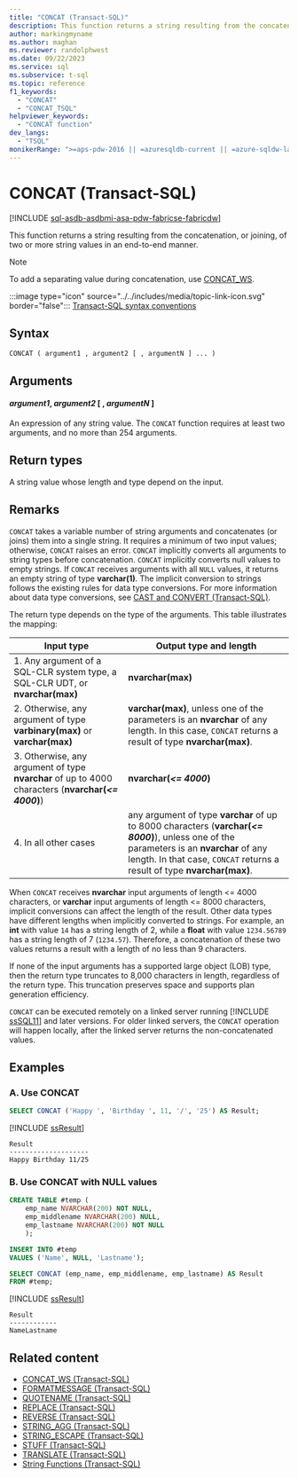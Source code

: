 ```yaml
---
title: "CONCAT (Transact-SQL)"
description: This function returns a string resulting from the concatenation, or joining, of two or more string values in an end-to-end manner.
author: markingmyname
ms.author: maghan
ms.reviewer: randolphwest
ms.date: 09/22/2023
ms.service: sql
ms.subservice: t-sql
ms.topic: reference
f1_keywords:
  - "CONCAT"
  - "CONCAT_TSQL"
helpviewer_keywords:
  - "CONCAT function"
dev_langs:
  - "TSQL"
monikerRange: ">=aps-pdw-2016 || =azuresqldb-current || =azure-sqldw-latest || >=sql-server-2016 || >=sql-server-linux-2017 || =azuresqldb-mi-current || =fabric"
---
```

# CONCAT (Transact-SQL)

[!INCLUDE [sql-asdb-asdbmi-asa-pdw-fabricse-fabricdw](../../includes/applies-to-version/sql-asdb-asdbmi-asa-pdw-fabricse-fabricdw.md)]

This function returns a string resulting from the concatenation, or joining, of two or more string values in an end-to-end manner.

> [!NOTE]  
> To add a separating value during concatenation, use [CONCAT_WS](concat-ws-transact-sql.md).

:::image type="icon" source="../../includes/media/topic-link-icon.svg" border="false"::: [Transact-SQL syntax conventions](../../t-sql/language-elements/transact-sql-syntax-conventions-transact-sql.md)

## Syntax

```syntaxsql
CONCAT ( argument1 , argument2 [ , argumentN ] ... )
```

## Arguments

#### *argument1*, *argument2* [ , *argumentN* ]

An expression of any string value. The `CONCAT` function requires at least two arguments, and no more than 254 arguments.

## Return types

A string value whose length and type depend on the input.

## Remarks

`CONCAT` takes a variable number of string arguments and concatenates (or joins) them into a single string. It requires a minimum of two input values; otherwise, `CONCAT` raises an error. `CONCAT` implicitly converts all arguments to string types before concatenation. `CONCAT` implicitly converts null values to empty strings. If `CONCAT` receives arguments with all `NULL` values, it returns an empty string of type **varchar(1)**. The implicit conversion to strings follows the existing rules for data type conversions. For more information about data type conversions, see [CAST and CONVERT (Transact-SQL)](cast-and-convert-transact-sql.md).

The return type depends on the type of the arguments. This table illustrates the mapping:

| Input type | Output type and length |
| --- | --- |
| 1. Any argument of a SQL-CLR system type, a SQL-CLR UDT, or **nvarchar(max)** | **nvarchar(max)** |
| 2. Otherwise, any argument of type **varbinary(max)** or **varchar(max)** | **varchar(max)**, unless one of the parameters is an **nvarchar** of any length. In this case, `CONCAT` returns a result of type **nvarchar(max)**. |
| 3. Otherwise, any argument of type **nvarchar** of up to 4000 characters (**nvarchar(*<= 4000*)**) | **nvarchar(*<= 4000*)** |
| 4. In all other cases | any argument of type **varchar** of up to 8000 characters (**varchar(*<= 8000*)**), unless one of the parameters is an **nvarchar** of any length. In that case, `CONCAT` returns a result of type **nvarchar(max)**. |

When `CONCAT` receives **nvarchar** input arguments of length <= 4000 characters, or **varchar** input arguments of length <= 8000 characters, implicit conversions can affect the length of the result. Other data types have different lengths when implicitly converted to strings. For example, an **int** with value `14` has a string length of 2, while a **float** with value `1234.56789` has a string length of 7 (`1234.57`). Therefore, a concatenation of these two values returns a result with a length of no less than 9 characters.

If none of the input arguments has a supported large object (LOB) type, then the return type truncates to 8,000 characters in length, regardless of the return type. This truncation preserves space and supports plan generation efficiency.

`CONCAT` can be executed remotely on a linked server running [!INCLUDE [ssSQL11](../../includes/sssql11-md.md)] and later versions. For older linked servers, the `CONCAT` operation will happen locally, after the linked server returns the non-concatenated values.

## Examples

### A. Use CONCAT

```sql
SELECT CONCAT ('Happy ', 'Birthday ', 11, '/', '25') AS Result;
```

[!INCLUDE [ssResult](../../includes/ssresult-md.md)]

```output
Result
--------------------
Happy Birthday 11/25
```

### B. Use CONCAT with NULL values

```sql
CREATE TABLE #temp (
    emp_name NVARCHAR(200) NOT NULL,
    emp_middlename NVARCHAR(200) NULL,
    emp_lastname NVARCHAR(200) NOT NULL
    );

INSERT INTO #temp
VALUES ('Name', NULL, 'Lastname');

SELECT CONCAT (emp_name, emp_middlename, emp_lastname) AS Result
FROM #temp;
```

[!INCLUDE [ssResult](../../includes/ssresult-md.md)]

```output
Result
------------
NameLastname
```

## Related content

- [CONCAT_WS (Transact-SQL)](concat-ws-transact-sql.md)
- [FORMATMESSAGE (Transact-SQL)](formatmessage-transact-sql.md)
- [QUOTENAME (Transact-SQL)](quotename-transact-sql.md)
- [REPLACE (Transact-SQL)](replace-transact-sql.md)
- [REVERSE (Transact-SQL)](reverse-transact-sql.md)
- [STRING_AGG (Transact-SQL)](string-agg-transact-sql.md)
- [STRING_ESCAPE (Transact-SQL)](string-escape-transact-sql.md)
- [STUFF (Transact-SQL)](stuff-transact-sql.md)
- [TRANSLATE (Transact-SQL)](translate-transact-sql.md)
- [String Functions (Transact-SQL)](string-functions-transact-sql.md)
